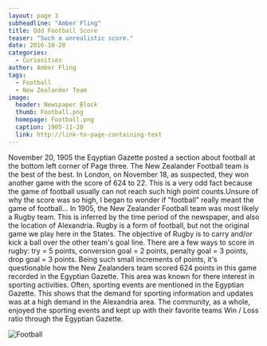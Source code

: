 ```yaml
---
layout: page 3
subheadline: "Amber Fling"
title: Odd Football Score
teaser: "Such a unrealistic score."
date: 2016-10-20
categories:
  - Curiosities
author: Amber Fling
tags:
  - Football
  - New Zealander Team
image:
  header: Newspaper Block
  thumb: Football.png
  homepage: Football.png
  caption: 1905-11-20
  link: http://link-to-page-containing-text
---
```

November 20, 1905 the Eqyptian Gazette posted a section about football at the bottom left corner of Page three.
The New Zealander Football team is the best of the best. In London, on November 18, as suspected, they won another game with the score of 624 to 22. This is a very odd fact because the game of football usually can not reach such high point counts.Unsure of why the score was so high, I began to wonder if "football" really meant the game of football...
In 1905, the New Zealander Football team was most likely a Rugby team. This is inferred by the time period of the newspaper, and also the location of Alexandria. Rugby is a form of football, but not the original game we play here in the States. The objective of Rugby is to carry and/or kick a ball over the other team's goal line. There are a few ways to score in rugby: try = 5 points, conversion goal = 2 points, penalty goal = 3 points, drop goal = 3 points. Being such small increments of points, it's questionable how the New Zealanders team scored 624 points in this game recorded in the Egyptian Gazette.
This area was known for there interest in sporting activities. Often, sporting events are mentioned in the Egyptian Gazette. This shows that the demand for sporting information and updates was at a high demand in the Alexandria area. The community, as a whole, enjoyed the sporting events and kept up with their favorite teams Win / Loss ratio through the Egyptian Gazette.


![Football](Football.png)
